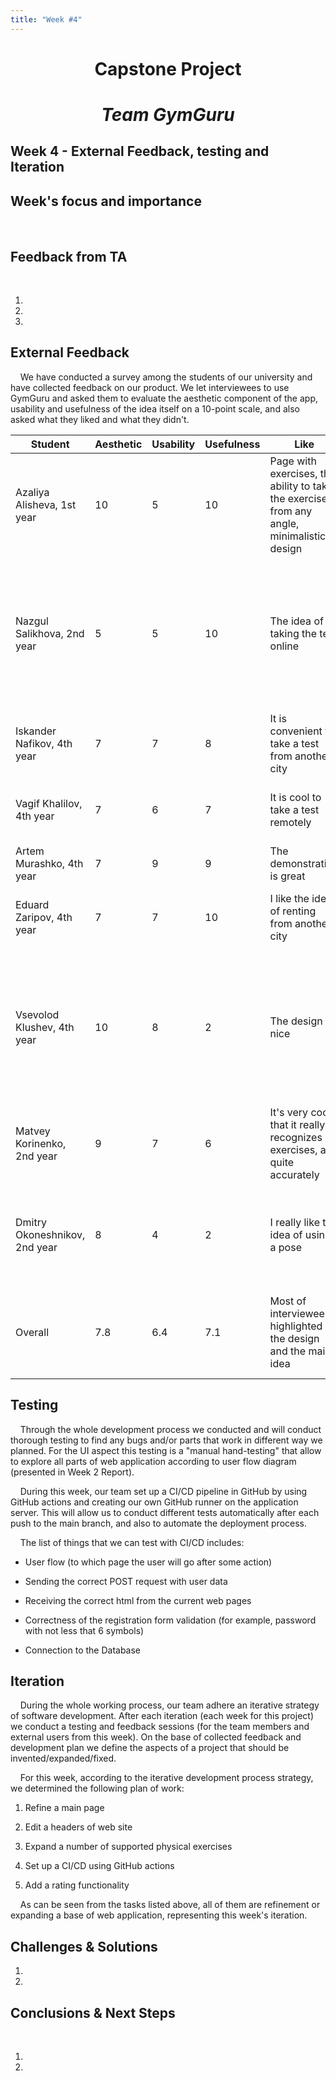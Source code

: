 ```yaml
---
title: "Week #4"
---
```


# <p style="text-align: center;">**Capstone Project**</p>

# <p style="text-align: center;">*Team GymGuru*</p>

## **Week 4 - External Feedback, testing and Iteration**


## **Week's focus and importance**

&nbsp;&nbsp;&nbsp;&nbsp;


## **Feedback from TA**

&nbsp;&nbsp;&nbsp;&nbsp;

1. 

2. 

3. 


## **External Feedback**

&nbsp;&nbsp;&nbsp;&nbsp;We have conducted a survey among the students of our university and have collected feedback on our product. We let interviewees to use GymGuru and asked them to evaluate the aesthetic component of the app, usability and usefulness of the idea itself on a 10-point scale, and also asked what they liked and what they didn't.

|Student|Aesthetic|Usability|Usefulness|Like|Dislike|
|---|---|---|---|---|---|
|Azaliya Alisheva, 1st year|10|5|10|Page with exercises, the ability to take the exercise from any angle, minimalistic design|You need to turn your head to see the result|
|Nazgul Salikhova, 2nd year|5|5|10|The idea of taking the test online|I want to see more “sporty” design, some photos on the pages. It will be nice to have a system of some prizes for progress|
|Iskander Nafikov, 4th year|7|7|8|It is convenient to take a test from another city|No way to cheat|
|Vagif Khalilov, 4th year|7|6|7|It is cool to take a test remotely|As for me ML algorithms are not accurate|
|Artem Murashko, 4th year|7|9|9|The demonstration is great|The design is outdated|
|Eduard Zaripov, 4th year|7|7|10|I like the idea of renting from another city|It would be convenient to see the hints in the UI|
|Vsevolod Klushev, 4th year|10|8|2|The design is nice|It is not clear whether the registration was completed, whether the password was entered correctly - we need prompting labels|
|Matvey Korinenko, 2nd year|9|7|6|It's very cool that it really recognizes exercises, and quite accurately|Immediately after registering and logging in, there was a blank page|
|Dmitry Okoneshnikov, 2nd year|8|4|2|I really like the idea of using a pose|It is worth adding an inscription that the download /initialization is in progress|
|Overall|7.8|6.4|7.1|Most of interviewees highlighted the design and the main idea|Respondents noted that they want to see more hints and alerts of success/fail|


## **Testing**

&nbsp;&nbsp;&nbsp;&nbsp;Through the whole development process we conducted and will conduct thorough testing to find any bugs and/or parts that work in different way we planned. For the UI aspect this testing is a "manual hand-testing" that allow to explore all parts of web application according to user flow diagram (presented in Week 2 Report).

&nbsp;&nbsp;&nbsp;&nbsp;During this week, our team set up a CI/CD pipeline in GitHub by using GitHub actions and creating our own GitHub runner on the application server. This will allow us to conduct different tests automatically after each push to the main branch, and also to automate the deployment process.

&nbsp;&nbsp;&nbsp;&nbsp;The list of things that we can test with CI/CD includes:

- User flow (to which page the user will go after some action)

- Sending the correct POST request with user data

- Receiving the correct html from the current web pages

- Correctness of the registration form validation (for example, password with not less that 6 symbols)

- Connection to the Database


## **Iteration**

&nbsp;&nbsp;&nbsp;&nbsp;During the whole working process, our team adhere an iterative strategy of software development. After each iteration (each week for this project) we conduct a testing and feedback sessions (for the team members and external users from this week). On the base of collected feedback and development plan we define the aspects of a project that should be invented/expanded/fixed.

&nbsp;&nbsp;&nbsp;&nbsp;For this week, according to the iterative development process strategy, we determined the following plan of work:

1. Refine a main page

2. Edit a headers of web site

3. Expand a number of supported physical exercises

4. Set up a CI/CD using GitHub actions

5. Add a rating functionality

&nbsp;&nbsp;&nbsp;&nbsp;As can be seen from the tasks listed above, all of them are refinement or expanding a base of web application, representing this week's iteration.


## **Challenges & Solutions**

1. 

2. 


## **Conclusions & Next Steps**

&nbsp;&nbsp;&nbsp;&nbsp;

1. 

2. 
